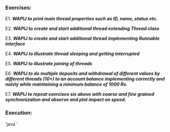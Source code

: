 ### Exercises:

E1. ***WAPIJ to print main thread properties such as ID, name, status etc.***

E2. ***WAPIJ to create and start additional thread extending Thread class***

E3. ***WAPIJ to create and start additional thread implementing Runnable interface***

E4. ***WAPIJ to illustrate thread sleeping and getting interrupted***

E5. ***WAPIJ to illustrate joining of threads***

E6. ***WAPIJ to do multiple deposits and withdrawal of different values  by different threads (10+) to an account balance implementing correctly and naivly while maintaining a minimum balance of 1000 Rs.***

E7. ***WAPIJ to repeat exercises six above with coarse and fine grained synchronization and observe and plot impact on speed.***


### Execution:

'java <filename>'